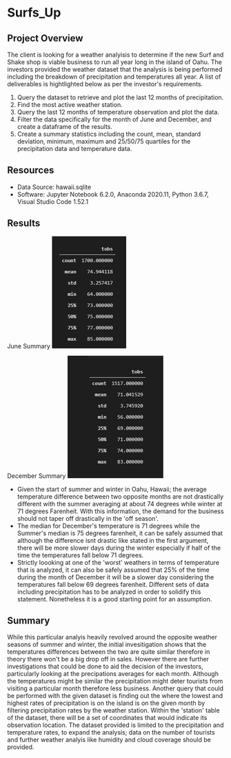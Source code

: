 # Surfs_Up

## Project Overview
The client is looking for a weather analyisis to determine if the new Surf and Shake shop is viable business to run all year long in the island of Oahu. The investors provided the weather dataset that the analysis is being performed including the breakdown of precipitation and temperatures all year. A list of deliverables is hightlighted below as per the investor's requirements.

1. Query the dataset to retrieve and plot the last 12 months of precipitation.
2. Find the most active weather station.
3. Query the last 12 months of temperature observation and plot the data.
4. Filter the data specifically for the month of June and December, and create a dataframe of the results.
5.  Create a summary statistics including the count, mean, standard deviation, minimum, maximum and 25/50/75 quartiles for the precipitation data and temperature data.


## Resources
- Data Source: hawaii.sqlite
- Software: Jupyter Notebook 6.2.0, Anaconda 2020.11, Python 3.6.7, Visual Studio Code 1.52.1

## Results

June Summary
![](Resources/June_Summary.png)

December Summary
![](Resources/December_Summary.png)
- Given the start of summer and winter in Oahu, Hawaii; the average temperature difference between two opposite months are not drastically different with the summer averaging at about 74 degrees while winter at 71 degrees Farenheit. With this information, the demand for the business should not taper off drastically in the 'off season'.
-  The median for December's temperature is 71 degrees while the Summer's median is 75 degrees farenheit, it can be safely assumed that although the difference isnt drastic like stated in the first argument, there will be more slower days during the winter especially if half of the time the temperatures fall below 71 degrees. 
-  Strictly loooking at one of the 'worst' weathers in terms of temperature that is analyzed, it can also be safely assumed that 25% of the time during the month of December it will be a slower day considering the temperatures fall below 69 degrees farenheit. Different sets of data including precipitation has to be analyzed in order to solidify this statement. Nonetheless it is a good starting point for an assumption. 


## Summary
While this particular analyis heavily revolved around the opposite weather seasons of summer and winter, the initial invesitigation shows that the temperatures differences between the two are quite similar therefore in theory there won't be a big drop off in sales. However there are further investigations that could be done to aid the decision of the investors, particularly looking at the precipations averages for each month. Although the temperatures might be similar the precipitation might deter tourists from visiting a particular month therefore less business. Another query that could be performed with the given dataset is finding out the where the lowest and highest rates of precipitation is on the island is on the given month by filtering precipitation rates by the weather station. Within the 'station' table of the dataset, there will be a set of coordinates that would indicate its observation location. The dataset provided is limited to the precipitation and temperature rates, to expand the analysis; data on the number of tourists and further weather analyis like humidity and cloud coverage  should be provided. 
